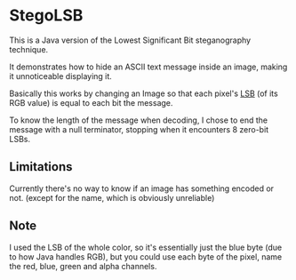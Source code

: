 # StegoLSB

This is a Java version of the Lowest Significant Bit steganography technique.

It demonstrates how to hide an ASCII text message inside an image, making it unnoticeable displaying it.

Basically this works by changing an Image so that each pixel's [LSB](https://www.computerhope.com/jargon/l/leastsb.htm "What is LSB") (of its RGB value) is equal to each bit the message.

To know the length of the message when decoding, I chose to end the message with a null terminator, stopping when it
 encounters 8 zero-bit LSBs.
 
 ## Limitations
 
 Currently there's no way to know if an image has something encoded or not.
 (except for the name, which is obviously unreliable)
 
## Note

I used the LSB of the whole color, so it's essentially just the blue byte (due to how Java handles RGB), but you could
use each byte of the pixel, name the red, blue, green and alpha channels.
